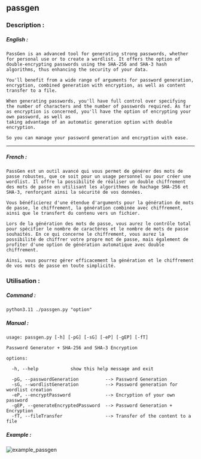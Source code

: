 ## passgen

### Description :

##### English :

````
PassGen is an advanced tool for generating strong passwords, whether for personal use or to create a wordlist. It offers the option of double-encrypting passwords using the SHA-256 and SHA-3 hash algorithms, thus enhancing the security of your data.

You'll benefit from a wide range of arguments for password generation, encryption, combined generation with encryption, as well as content transfer to a file.

When generating passwords, you'll have full control over specifying the number of characters and the number of passwords required. As far as encryption is concerned, you'll have the option of encrypting your own password, as well as
taking advantage of an automatic generation option with double encryption.

So you can manage your password generation and encryption with ease.
````

--------------------------------------------------------------------------------------------------------------------------------------------------------------------

##### French :

````
PassGen est un outil avancé qui vous permet de générer des mots de passe robustes, que ce soit pour un usage personnel ou pour créer une wordlist. Il offre la possibilité de réaliser un double chiffrement des mots de passe en utilisant les algorithmes de hachage SHA-256 et SHA-3, renforçant ainsi la sécurité de vos données.

Vous bénéficierez d'une étendue d'arguments pour la génération de mots de passe, le chiffrement, la génération combinée avec chiffrement, ainsi que le transfert du contenu vers un fichier.

Lors de la génération des mots de passe, vous aurez le contrôle total pour spécifier le nombre de caractères et le nombre de mots de passe souhaités. En ce qui concerne le chiffrement, vous aurez la possibilité de chiffrer votre propre mot de passe, mais également de profiter d'une option de génération automatique avec double chiffrement.

Ainsi, vous pourrez gérer efficacement la génération et le chiffrement de vos mots de passe en toute simplicité.
````

### Utilisation :

##### Command :

````python3.11 ./passgen.py "option"````

##### Manual :

````
usage: passgen.py [-h] [-pG] [-sG] [-eP] [-gEP] [-fT]

Password Generator + SHA-256 and SHA-3 Encryption

options:

  -h, --help            show this help message and exit
  
  -pG, --passwordGeneration          --> Password Generation
  -sG, --wordlistGeneration          --> Password generation for wordlist creation
  -eP, --encryptPassword             --> Encryption of your own password
  -gEP, --generateEncryptedPassword  --> Password Generation + Encryption
  -fT, --fileTransfer                --> Transfer of the content to a file
````

##### Example :

![example_passgen](https://github.com/C3LP86/passgen/assets/128266832/8176ece4-a4f1-465f-a73c-63dc1115113e)









